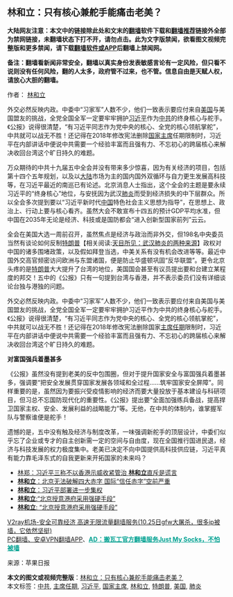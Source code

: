  <h2>林和立：只有核心兼舵手能痛击老美？</h2> <p class="notice"><b>大陆网友注意：本文中的链接除此处和文末的<a href="https://github.com/bannedbook/fanqiang" >翻墙</a>软件下载和<a href="https://github.com/killgcd/justmysocks/blob/master/README.md">翻墙推荐</a>链接外全部为禁网链接，未翻墙状态下打不开，请勿点击。此为文字版禁闻，欲看图文视频完整版和更多禁闻，请下载<a href="https://github.com/bannedbook/fanqiang">翻墙软件或APP</a>后翻墙上禁闻网。</p><p>备注：翻墙看新闻非常安全，翻墙以真实身份发表敏感言论有一定风险，但只看不说则没有任何风险，翻的人太多，政府管不过来，也不管。信息自由是天赋人权，请放心大胆的翻墙。</b></p>  <div class="entry"> <p>作者： <a href="https://www.bannedbook.org/bnews/tag/%e6%9e%97%e5%92%8c%e7%ab%8b/" class="st_tag internal_tag" rel="tag" title="标签 林和立 下的日志">林和立</a></p> <p id="summary">外交必然反映内政。中委中“习家军”人数不少，他们一致表示要应付来自<a href="https://www.bannedbook.org/bnews/tag/%e7%be%8e%e5%9b%bd/" class="st_tag internal_tag" rel="tag" title="标签 美国 下的日志">美国</a>与美国盟友的挑战，全党全国全军一定要牢牢拥护<a href="https://www.bannedbook.org/bnews/tag/%e4%b9%a0%e8%bf%91%e5%b9%b3/" class="st_tag internal_tag" rel="tag" title="标签 习近平 下的日志">习近平</a>作为<a href="https://www.bannedbook.org/bnews/tag/%e4%b8%ad%e5%85%b1/" class="st_tag internal_tag" rel="tag" title="标签 中共 下的日志">中共</a>的终身核心与舵手。《公报》说得很清楚，“有习近平同志作为党中央的核心、全党的核心领航掌舵”，中共就可以战无不胜！还记得在2018年修改宪法删除<a href="https://www.bannedbook.org/bnews/tag/%E5%9B%BD%E5%AE%B6%E4%B8%BB%E5%B8%AD/" class="st_tag internal_tag" rel="tag" title="标签 国家主席 下的日志">国家主席</a>任期限制时，习近平在内部讲话中便说中共需要一个经验丰富而且强有力、不忘初心的跨届核心来解决收回台湾这个旷日持久的难题。</p>  <p></p> <p>万众期待的中共十九届五中全会并没有带来多少惊喜，因为有关经济的项目，包括第十四个五年规划，以及以<span class='wp_keywordlink_affiliate'><a href="https://www.bannedbook.org/" title="大陆" target="_blank">大陆</a></span>市场为主的国内国外双循环与自力更生发展高科技等，在习近平最近的南巡已有论述。北京消息人士指出，这个全会的主题是要永续习近平的“终身核心”地位，与安抚因为武汉<a href="https://www.bannedbook.org/bnews/tag/%e8%82%ba%e7%82%8e/" class="st_tag internal_tag" rel="tag" title="标签 肺炎 下的日志">肺炎</a>而受到经济损失的中下层群众。所以全会多次提到要以“习近平新时代<span class='wp_keywordlink_affiliate'><a href="https://www.bannedbook.org/" title="中国" target="_blank">中国</a></span>特色社会主义思想为指导”，在思想上、政治上、行动上要与核心看齐。虽然大会不敢宣布十四五的预计GDP平均水准，但中国在2035年无论是经济、科技或是国防都会“进入创新型国家前列”云云。</p>  <p>全会在美国大选一周前召开，虽然焦点是经济与政治而非外交，但198名中央委员当然有谈论如何反制<span class='wp_keywordlink'><a href="https://www.bannedbook.org/bnews/comments/20200816/1381118.html" title="天目所见：川普将再赢总统大选 共和党掌参众两院" target="_blank">特朗普</a></span>【相关阅读:<a href='https://www.bannedbook.org/bnews/comments/20200816/1381123.html' target='_blank'>天目所见：武汉肺炎的两种来源</a>】政权对中国的诸多围堵政策，以及假如拜登当选，中美关系有没有机会改进等等。最近中国外交高官频密访问欧洲与东盟诸国，便是防止华盛顿巩固“反华联盟”。更令北京头疼的是<a href="https://www.bannedbook.org/bnews/tag/%e7%89%b9%e6%9c%97%e6%99%ae/" class="st_tag internal_tag" rel="tag" title="标签 特朗普 下的日志">特朗普</a>大大提升了台湾的地位，美国国会甚至有议员提出要和台建立某程度的邦交！五中的《公报》只有一句提到台湾与香港，并不表示委员们没有详细谈论台独与港独的问题。</p> <p>外交必然反映内政。中委中“习家军”人数不少，他们一致表示要应付来自美国与美国盟友的挑战，全党全国全军一定要牢牢拥护习近平作为中共的终身核心与舵手。《公报》说得很清楚，“有习近平同志作为党中央的核心、全党的核心领航掌舵”，中共就可以战无不胜！还记得在2018年修改宪法删除国家<a href="https://www.bannedbook.org/bnews/tag/%E4%B8%BB%E5%B8%AD%E4%BB%BB%E6%9C%9F/" class="st_tag internal_tag" rel="tag" title="标签 主席任期 下的日志">主席任期</a>限制时，习近平在内部讲话中便说中共需要一个经验丰富而且强有力、不忘初心的跨届核心来解决收回台湾这个旷日持久的难题。</p>  <p><strong>对富国强兵着墨甚多</strong></p> <p>《公报》虽然没有提到老美的反中包围圈，但对于提升国家安全与富国强兵着墨甚多，强调要“把安全发展贯穿国家发展各领域和全过程……筑牢国家安全屏障”。同样重要的是，虽然因为要振兴受疫情影响的经济而要大量投放于基本建设与科研项目，但习总不忘国防现代化的重要性。《公报》提出要“全面加强练兵备战，提高捍卫国家主权、安全、发展利益的战略能力”等。无他，在中共的体制内，谁掌握军队与警察谁便是舵手！</p>  <p>遗憾的是，五中没有触及经济与制度改革，一味强调新舵手的顶层设计，中委们似乎忘了企业或专才的自主创新需一定的空间与自由度，现在全国推行国进民退，经济与科技发展的权力极度集中。老美已决定不向中国提供高科技供应链，习近平真有能力靠毛泽东式的自我更新来开拓国家的未来吗？</p> <ul class='op-related-articles' title='相关阅读'> <li><a href='https://www.bannedbook.org/bnews/worldnews/usa/20200123/1263801.html' target='_blank'>林郑：习近平三称不以香港示威收紧管治 <b>林和立</b>直斥是谎言</a></li> <li><a href='https://www.bannedbook.org/bnews/comments/20191205/1235516.html' target='_blank'><b>林和立</b>：北京无法破解四大赤字 国际“信任赤字”空前严重</a></li> <li><a href='https://www.bannedbook.org/bnews/comments/20191009/1204128.html' target='_blank'><b>林和立</b>：习近平部署进一步集权</a></li> <li><a href='https://www.bannedbook.org/bnews/comments/20191005/1202141.html' target='_blank'><b>林和立</b>:“北京授意港府采用强硬手段”</a></li> <li><a href='https://www.bannedbook.org/bnews/baitai/20191005/1202116.html' target='_blank'><b>林和立</b>: &#8220;北京授意港府采用强硬手段&#8221;</a></li> </ul> <p class="texttj"> <a href="https://www.bannedbook.org/forum23/topic22702.html" target="_blank">V2ray机场-安全可靠经济 高速无限流量翻墙服务(10.25日gfw大屠杀，很多ip被墙，它依然坚挺)</a><br/> <a href="https://github.com/bannedbook/fanqiang/wiki/%E7%A6%81%E9%97%BB%E7%BD%91%E5%AE%89%E5%8D%93%E7%BF%BB%E5%A2%99%E6%96%B0%E9%97%BBAPP" target="_blank">PC翻墙、安卓VPN翻墙APP</a>、<span onclick="window.open('https://github.com/killgcd/justmysocks/blob/master/README.md')" style="font-weight:bold;color:#00A191;cursor:pointer;text-decoration:underline;outline:none">AD：搬瓦工官方翻墙服务Just My Socks，不怕被墙</span></p><p> 来源：苹果日报 </p><a name='sharetosocial'></a>       <div><b>本文的图文或视频完整版</b>：<a href='https://www.bannedbook.org/bnews/comments/20201102/1424220.html'>林和立：只有核心兼舵手能痛击老美？</a></div>  </div><!--END ENTRY--> <div class="postfooter"> <div>本文标签：<a href="https://www.bannedbook.org/bnews/tag/%e4%b8%ad%e5%85%b1/" rel="tag">中共</a>, <a href="https://www.bannedbook.org/bnews/tag/%E4%B8%BB%E5%B8%AD%E4%BB%BB%E6%9C%9F/" rel="tag">主席任期</a>, <a href="https://www.bannedbook.org/bnews/tag/%e4%b9%a0%e8%bf%91%e5%b9%b3/" rel="tag">习近平</a>, <a href="https://www.bannedbook.org/bnews/tag/%E5%9B%BD%E5%AE%B6%E4%B8%BB%E5%B8%AD/" rel="tag">国家主席</a>, <a href="https://www.bannedbook.org/bnews/tag/%e6%9e%97%e5%92%8c%e7%ab%8b/" rel="tag">林和立</a>, <a href="https://www.bannedbook.org/bnews/tag/%e7%89%b9%e6%9c%97%e6%99%ae/" rel="tag">特朗普</a>, <a href="https://www.bannedbook.org/bnews/tag/%e7%be%8e%e5%9b%bd/" rel="tag">美国</a>, <a href="https://www.bannedbook.org/bnews/tag/%e8%82%ba%e7%82%8e/" rel="tag">肺炎</a></div>  </div><!--END POSTFOOTER--> 